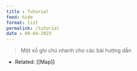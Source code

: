 ```yaml
---
title : Tutorial
feed: hide
format: list
permalink: /tutorial
date : 09-04-2023
---
```


> Một số ghi chú nhanh cho các bài hướng dẫn
- Related: [[Map]]

